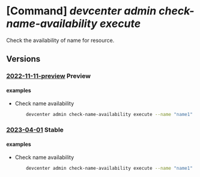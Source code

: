# [Command] _devcenter admin check-name-availability execute_

Check the availability of name for resource.

## Versions

### [2022-11-11-preview](/Resources/mgmt-plane/L3N1YnNjcmlwdGlvbnMve30vcHJvdmlkZXJzL21pY3Jvc29mdC5kZXZjZW50ZXIvY2hlY2tuYW1lYXZhaWxhYmlsaXR5/2022-11-11-preview.xml) **Preview**

<!-- mgmt-plane /subscriptions/{}/providers/microsoft.devcenter/checknameavailability 2022-11-11-preview -->

#### examples

- Check name availability
    ```bash
        devcenter admin check-name-availability execute --name "name1" --type "Microsoft.DevCenter/devcenters"
    ```

### [2023-04-01](/Resources/mgmt-plane/L3N1YnNjcmlwdGlvbnMve30vcHJvdmlkZXJzL21pY3Jvc29mdC5kZXZjZW50ZXIvY2hlY2tuYW1lYXZhaWxhYmlsaXR5/2023-04-01.xml) **Stable**

<!-- mgmt-plane /subscriptions/{}/providers/microsoft.devcenter/checknameavailability 2023-04-01 -->

#### examples

- Check name availability
    ```bash
        devcenter admin check-name-availability execute --name "name1" --type "Microsoft.DevCenter/devcenters"
    ```
